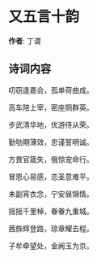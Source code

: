 # 又五言十韵

**作者**: 丁谓

## 诗词内容

叨窃逢嘉会，孤单荷曲成。

高车陪上宰，密座厕群英。

步武清华地，优游侍从荣。

勤劬期薄效，忠谨誓明诚。

方畏官箴失，俄惊宠命行。

冒恩心易感，恋圣意难平。

未副宵衣念，宁安昼锦情。

摇摇千里棹，眷眷九重城。

茜旆辉登路，琼章耀去程。

子牟牵望处，金阙玉为京。

